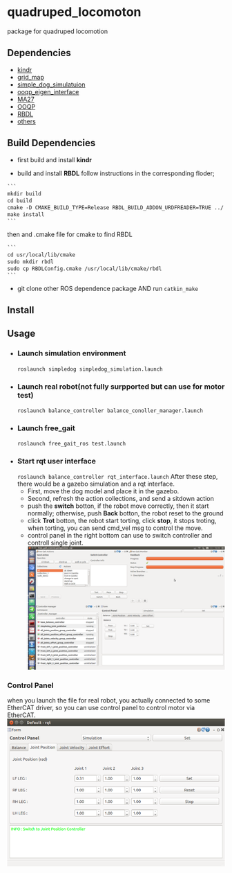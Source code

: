 # quadruped_locomoton
package for quadruped locomotion

## Dependencies
- [kindr](https://github.com/ANYbotics/kindr)
- [grid_map](https://github.com/ANYbotics/grid_map)
- [simple_dog_simulatuion](https://github.com/HITSZ-LeggedRobotics/simple_dog_simulation)
- [ooqp_eigen_interface](https://github.com/HITSZ-LeggedRobotics/dependencies/tree/master/ooqp_eigen_interface-master)
- [MA27](https://github.com/HITSZ-LeggedRobotics/ma27)
- [OOQP](https://github.com/HITSZ-LeggedRobotics/OOQP)
- [RBDL](https://github.com/HITSZ-LeggedRobotics/rbdl)
- [others](https://github.com/HITSZ-LeggedRobotics/dependencies)

## Build Dependencies
   
   - first build and install **kindr**

  
   - build and install **RBDL** follow instructions in the corresponding floder;


    ```
    mkdir build
    cd build
    cmake -D CMAKE_BUILD_TYPE=Release RBDL_BUILD_ADDON_URDFREADER=TRUE ../
    make install
    ```
   then and .cmake file for cmake to find RBDL
   
    ```
    cd usr/local/lib/cmake
    sudo mkdir rbdl
    sudo cp RBDLConfig.cmake /usr/local/lib/cmake/rbdl
    ```
  - git clone other ROS dependence package AND run `catkin_make`

## Install

## Usage
- ### Launch simulation environment
  `roslaunch simpledog simpledog_simulation.launch`
- ### Launch real robot(not fully surpported but can use for motor test)
    `roslaunch balance_controller balance_conoller_manager.launch `
- ### Launch free_gait
  `roslaunch free_gait_ros test.launch`
- ### Start rqt user interface
  ` roslaunch balance_controller rqt_interface.launch `
After these step, there would be a gazebo simulation and a rqt interface.
  - First, move the dog model and place it in the gazebo.
  - Second, refresh the action collections, and send a sitdown action
  - push the **switch** botton, if the robot move correctly, then it start normally; otherwise, push **Back** botton, the robot reset to the ground
  - click **Trot** botton, the robot start torting, click **stop**, it stops troting, when torting, you can send cmd_vel msg to control the move.
  - control panel in the right bottom can use to switch controller and controll single joint.
![rqt_free_gait_interface](/assets/rqt_free_gait_interface.png)

### Control Panel
when you launch the file for real robot, you actually connected to some EtherCAT driver, so you can use control panel to control motor via EtherCAT.
![control_panel](/assets/control_panel.png)
